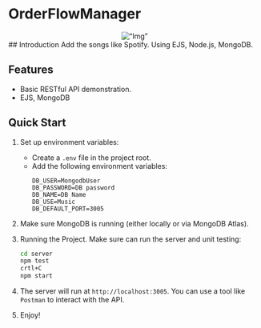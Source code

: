 # OrderFlowManager
<div align="center">
    <img src="public/other/basic_structure/Result.png" alt=“Img” />
</div>
## Introduction
Add the songs like Spotify. Using EJS, Node.js, MongoDB.

## Features
- Basic RESTful API demonstration. 
- EJS, MongoDB



## Quick Start

1. Set up environment variables:
   - Create a `.env` file in the project root.
   - Add the following environment variables:
     ```
     DB_USER=MongodbUser
     DB_PASSWORD=DB password
     DB_NAME=DB Name
     DB_USE=Music
     DB_DEFAULT_PORT=3005
     ```

3. Make sure MongoDB is running (either locally or via MongoDB Atlas).

4.  Running the Project. Make sure can run the server and unit testing:
    ```bash
    cd server
    npm test
    crtl+C
    npm start
    ```

5. The server will run at `http://localhost:3005`. You can use a tool like `Postman` to interact with the API.

6. Enjoy!


